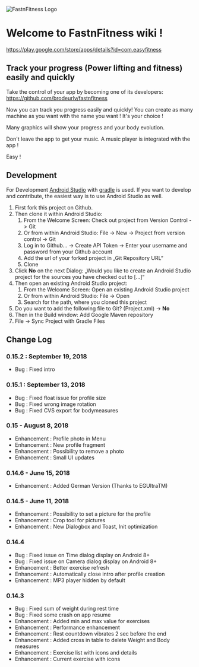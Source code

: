 ![FastnFitness Logo](https://lh3.googleusercontent.com/KKJw0HA9fD2g9mZMhzzeretD4Tvkr7-wPVzl7WMTTXiiqO6ikS5SqR5X9E8i2HPrNQ=w300)
# Welcome to FastnFitness wiki !

https://play.google.com/store/apps/details?id=com.easyfitness

## Track your progress (Power lifting and fitness) easily and quickly

Take the control of your app by becoming one of its developers:
https://github.com/brodeurlv/fastnfitness

Now you can track you progress easily and quickly!
You can create as many machine as you want with the name you want ! It's your choice !

Many graphics will show your progress and your body evolution. 

Don't leave the app to get your music. A music player is integrated with the app !

Easy !



## Development

For Development [Android Studio](https://developer.android.com/studio/) with [gradle](https://gradle.org/) is used. If you want to develop and contribute, the easiest way is to use Android Studio as well.

1. First fork this project on Github.
2. Then clone it within Android Studio:
    1. From the Welcome Screen: Check out project from Version Control -> Git
    1. Or from within Android Studio: File -> New -> Project from version control -> Git
    2. Log in to Github... -> Create API Token -> Enter your username and password from your Github account
    3. Add the url of your forked project in „Git Repository URL“
    4. Clone
3. Click **No** on the next Dialog: „Would you like to create an Android Studio project for the sources you have checked out to [...]“
4. Then open an existing Android Studio project:
    1. From the Welcome Screen: Open an existing Android Studio project
    1. Or from within Android Studio: File -> Open
    2. Search for the path, where you cloned this project
5. Do you want to add the following file to Git? (Project.xml) -> **No**
6. Then in the Build window: Add Google Maven repository
7. File -> Sync Project with Gradle Files




## Change Log

### 0.15.2 : September 19, 2018
- Bug : Fixed intro

### 0.15.1 : September 13, 2018
- Bug : Fixed float issue for profile size
- Bug : Fixed wrong image rotation
- Bug : Fixed CVS export for bodymeasures

### 0.15 - August 8, 2018
- Enhancement : Profile photo in Menu
- Enhancement : New profile fragment
- Enhancement : Possibility to remove a photo
- Enhancement : Small UI updates

### 0.14.6 - June 15, 2018

- Enhancement : Added German Version (Thanks to EGUltraTM)

### 0.14.5 - June 11, 2018

- Enhancement : Possibility to set a picture for the profile 
- Enhancement : Crop tool for pictures 
- Enhancement : New Dialogbox and Toast, Init optimization

### 0.14.4

- Bug : Fixed issue on Time dialog display on Android 8+ 
- Bug : Fixed issue on Camera dialog display on Android 8+ 
- Enhancement : Better exercise refresh 
- Enhancement : Automatically close intro after profile creation 
- Enhancement : MP3 player hidden by default

### 0.14.3

- Bug : Fixed sum of weight during rest time 
- Bug : Fixed some crash on app resume 
- Enhancement : Added min and max value for exercises 
- Enhancement : Performance enhancement 
- Enhancement : Rest countdown vibrates 2 sec before the end 
- Enhancement : Added cross in table to delete Weight and Body measures 
- Enhancement : Exercise list with icons and details 
- Enhancement : Current exercise with icons


